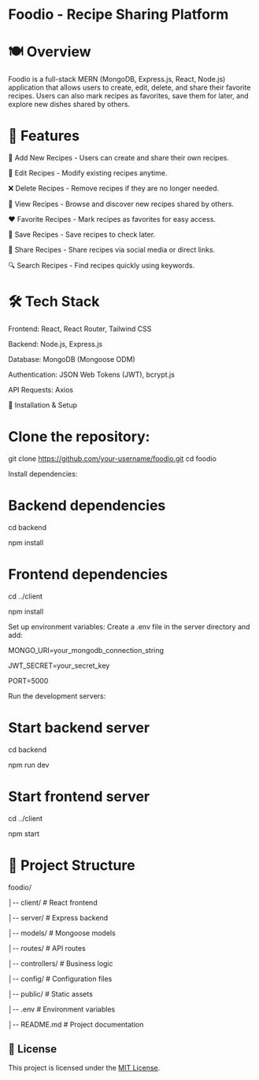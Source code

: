 # Foodio - Recipe Sharing Platform

# 🍽️ Overview

Foodio is a full-stack MERN (MongoDB, Express.js, React, Node.js) application that allows users to create, edit, delete, and share their favorite recipes. Users can also mark recipes as favorites, save them for later, and explore new dishes shared by others.

# 🚀 Features

📝 Add New Recipes - Users can create and share their own recipes.

🔄 Edit Recipes - Modify existing recipes anytime.

❌ Delete Recipes - Remove recipes if they are no longer needed.

👀 View Recipes - Browse and discover new recipes shared by others.

❤️ Favorite Recipes - Mark recipes as favorites for easy access.

📌 Save Recipes - Save recipes to check later.

🔗 Share Recipes - Share recipes via social media or direct links.

🔍 Search Recipes - Find recipes quickly using keywords.

# 🛠️ Tech Stack

Frontend: React, React Router, Tailwind CSS

Backend: Node.js, Express.js

Database: MongoDB (Mongoose ODM)

Authentication: JSON Web Tokens (JWT), bcrypt.js

API Requests: Axios

🎯 Installation & Setup

# Clone the repository:

git clone https://github.com/your-username/foodio.git
cd foodio

Install dependencies:

# Backend dependencies
cd backend

npm install

# Frontend dependencies
cd ../client

npm install

Set up environment variables:
Create a .env file in the server directory and add:

MONGO_URI=your_mongodb_connection_string

JWT_SECRET=your_secret_key

PORT=5000

Run the development servers:
# Start backend server
cd backend

npm run dev

# Start frontend server
cd ../client

npm start

# 📂 Project Structure

foodio/

│-- client/      # React frontend

│-- server/      # Express backend

│-- models/      # Mongoose models

│-- routes/      # API routes

│-- controllers/ # Business logic

│-- config/      # Configuration files

│-- public/      # Static assets

│-- .env         # Environment variables

│-- README.md    # Project documentation


## 🪪 License 
This project is licensed under the [MIT License](LICENSE).



